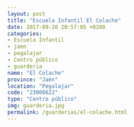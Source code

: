 ```yaml
---
layout: post
title: "Escuela Infantil El Colache"
date: 2017-09-20 20:57:05 +0200
categories:
- Escuela Infantil
- jaen
- pegalajar
- Centro público
- guarderia
name: "El Colache"
province: "Jaén"
location: "Pegalajar"
code: "23008622"
type: "Centro público"
img: guarderia.jpg
permalink: /guarderias/el-colache.html
---
```

